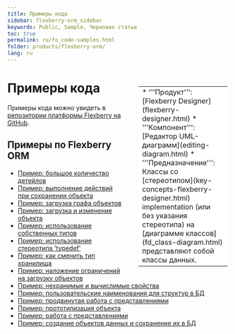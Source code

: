 ```yaml
---
title: Примеры кода
sidebar: flexberry-orm_sidebar
keywords: Public, Sample, Черновик статьи
toc: true
permalink: ru/fo_code-samples.html
folder: products/flexberry-orm/
lang: ru
---
```


<div style="margin:5px; padding-left:28px; float:right; width:40%; outline:1px solid white;">
<br>
<table border="0" width="100%" bgcolor="#6495ED">
<tbody><tr><td bgcolor="#FFFFFF">
* '''Продукт''': [Flexberry Designer](flexberry-designer.html)
* '''Компонент''': [Редактор UML-диаграмм](editing-diagram.html)
* '''Предназначение''': Классы со [стереотипом](key-concepts-flexberry-designer.html) implementation (или без указания стереотипа) на [диаграмме классов](fd_class-diagram.html) представляют собой классы данных.
</td>
</tr></tbody></table></a>
</div>

# Примеры кода
Примеры кода можно увидеть в [репозитории платформы Flexberry на GitHub](https://github.com/Flexberry).

## Примеры по Flexberry ORM
* [Пример: большое количество детейлов](create-multiple-details-example.html)
* [Пример: выполнение действий при сохранении объекта](data-object-update-hook-example.html)
* [Пример: загрузка графа объектов](load-multiple-details-example.html)
* [Пример: загрузка и изменение объекта](load-and-alter-objects.html)
* [Пример: использование собственных типов](using_custom_types_example.html)
* [Пример: использование стереотипа 'typedef'](using_stereotypes_example.html)
* [Пример: как сменить тип хранилища](switching_storages_and_storage_types.html)
* [Пример: наложение ограничений на загрузку объектов](load-limitation-example.html)
* [Пример: нехранимые и вычислимые свойства](nonstored_calculated_properties.html)
* [Пример: пользовательские наименования для структур в БД](custom_naming_of_db_structures_example.html)
* [Пример: продвинутая работа с представлениями](advanced_working_with_views.html)
* [Пример: прототипизация объекта](prototyping-example.html)
* [Пример: работа с представлениями](work_with_views_example.html)
* [Пример: создание объектов данных и сохранение их в БД](instantiate-and-persist-objects-example.html)
